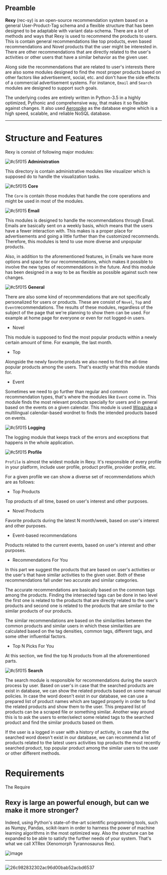 ## Preamble


**Rexy** (rec-sy) is an open-source recommendation system based on a general User-Product-Tag schema and a flexible structure that has been designed to be adaptable with variant data-schema. There are a lot of methods and ways that Rexy is used to recommend the products to users. This is contain general recommendations like top products, even based recommendations and Novel products that the user might be interested in. There are other recommendations that are directly related to the user's activities or other users that have a similar behavior as the given user.

Along side the recommendations that are related to user's interests there are also some modules designed to find the most proper products based on other factors like advertisement, social, etc. and don't have the side effects of a commercial advertisement systems. For instance, `Email` and `Search` modules are designed to support such goals.

The underlying codes are entirely written in Python-3.5 in a highly optimized, Pythonic and comprehensive way, that makes it so flexible against changes. It also used [Aerospike](http://www.aerospike.com/) as the database engine which is a high speed, scalable, and reliable NoSQL database.

 ----------

 # Structure and Features

Rexy is consist of following major modules:


 ![#c5f015](https://placehold.it/15/c5f015/000000?text=+) **Administration**

This directory is contain administrative modules like visualizer which is supposed do to handle the visualization tasks.

 ![#c5f015](https://placehold.it/15/c5f015/000000?text=+) **Core** 

 The `Core` is contain those modules that handle the core operations and might be used in most of the modules.

 ![#c5f015](https://placehold.it/15/c5f015/000000?text=+) **Email**

 This modules is designed to handle the recommendations through Email. Emails are basically sent on a weekly basis, which means that the users have a fewer interaction with. This makes is a proper place for advertisements and going a little further than the customized recommends. Therefore, this modules is tend to use more diverse and unpopular products.

 Also, in addition to the aforementioned features, in Emails we have more options and space for our recommendations, which makes it possible to involve the new types of recommendations in the future. And this module has been designed in a way to be as flexible as possible against such new changes.  

 ![#c5f015](https://placehold.it/15/c5f015/000000?text=+) **General**

There are also some kind of recommendations that are not specifically personalized for users or products. These are consist of `Novel`, `Top` and `Event`recommendations. The results of these modules, regardless of the subject of the page that we're  planning to show them can be used. For example at home page for everyone or even for not logged-in users.

 - Novel
 
This module is supposed to find the most popular products within a newly certain amount of time. For example, the last month.
  
  - Top
  
Alongside the newly favorite produts we also need to find the all-time popular products among the users. That's exactlly what this module stands for.

  - Event
  
Sometimes we need to go further than regular and common recommendation types, that's where the modules like `Event` come in. This module finds the most relevant products specially for users and in general based on the events on a given calendar. This module is used [Wipazuka](https://github.com/kasramvd/Wipazuka) a multilingual calendar-based wordnet to finds the intended products based on events.

 ![#c5f015](https://placehold.it/15/c5f015/000000?text=+) **Logging**

The logging module that keeps track of the errors and exceptions that happens in the whole application.

 ![#c5f015](https://placehold.it/15/c5f015/000000?text=+) **Profile**

`Profile` is almost the widest module in Rexy. It's responsible of every profile in your platform, include user profile, product profile, provider profile, etc.

For a given profile we can show a diverse set of recommendations which are as follows:

 - Top Products

Top products of all time, based on user's interest and other purposes.
 
 - Novel Products

Favorite products during the latest N month/week, based on user's interest and other purposes.

 - Event-based recommendations

Products related to the current events, based on user's interest and other purposes.

 - Recommendations For You

In this part we suggest the products that are based on user's activities or the user's that have similar activities to the given user. Both of these recommendations fall under two accurate and similar categories.

The accurate recommendations are basically based on the common tags among the products. Finding the intersected tags can be done in two level the first one is related to the products that are directly related to the user's products and second one is related to the products that are similar to the similar products of our products.

The similar recommendations are based on the similarities between the common products and similar users in which these similarities are calculated based on the tag densities, common tags, different tags, and some other influential factors. 

 - Top N Picks For You

At this section, we find the top N products from all the aforementioned parts.


 ![#c5f015](https://placehold.it/15/c5f015/000000?text=+) **Search**

The search module is responsible for recommendations during the search process by user. Based on user's in case that the searched products are exist in database, we can show the related products based on some manual policies. In case the word doesn't exist in our database, we can use a prepared list of product names which are tagged properly in order to find the related products and show them to the user. This prepared list of products can be a scraped file or something similar. Another way around this is to ask the users to enter/select some related tags to the searched product and find the similar products based on them.

If the user is a logged in user with a history of activity, in case that the searched word doesn't exist in our database, we can recommend a list of products related to the latest users activities top products the most recently searched product, top popular product among the similar users to the user or other different methods.


# Requirements

The Require 

## Rexy is large an powerful enough, but can we make it more stronger?

Indeed, using Python's state-of-the-art scientific programming tools, such as Numpy, Pandas, scikit-learn in order to harness the power of machine learning algorithms in the most optimized way. Also the structure can be expanded to be able to satisfy the further needs of your system. That's what we call XTRex (Xenomorph Tyrannosaurus Rex).

![image](https://user-images.githubusercontent.com/5694520/27120053-61c5e9e0-50f7-11e7-828a-e375e7766f7a.png)


 -----------
 

![26c982832302ac96d00bab52acbd6537](https://cloud.githubusercontent.com/assets/5694520/20237512/bd2790b0-a8e9-11e6-865d-a9f2be1f5ff2.jpg)
